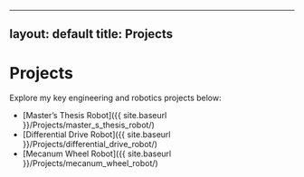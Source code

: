 
---
layout: default
title: Projects
---

# Projects

Explore my key engineering and robotics projects below:

- [Master’s Thesis Robot]({{ site.baseurl }}/Projects/master_s_thesis_robot/)
- [Differential Drive Robot]({{ site.baseurl }}/Projects/differential_drive_robot/)
- [Mecanum Wheel Robot]({{ site.baseurl }}/Projects/mecanum_wheel_robot/)
